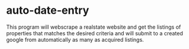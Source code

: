 # auto-date-entry
This program will webscrape a realstate website and get the listings of properties that matches the desired criteria and 
will submit to a created google from automatically as many as acquired listings.
